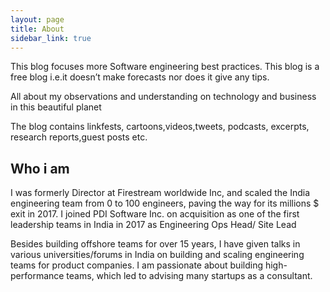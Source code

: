 ```yaml
---
layout: page
title: About
sidebar_link: true
---
```

This blog focuses more Software engineering best practices. This blog is a free blog i.e.it doesn’t make forecasts nor does it give any tips.

All about my observations and understanding on technology and business in this beautiful planet

The blog contains linkfests, cartoons,videos,tweets, podcasts, excerpts, research reports,guest posts etc.

<h2>Who i am</h2>
I was formerly Director at Firestream worldwide Inc, and scaled the India engineering team from 0 to 100 engineers, paving the way for its millions $ exit in 2017.  I joined PDI Software Inc. on acquisition as one of the first leadership teams in India in 2017 as Engineering Ops Head/ Site Lead  

Besides building offshore teams for over 15 years, I have given talks in various universities/forums in India on building and scaling engineering teams for product companies. I am passionate about building high-performance teams, which led to advising many startups as a consultant. 




